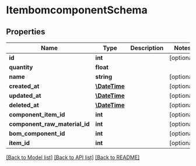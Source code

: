 # ItembomcomponentSchema

## Properties
Name | Type | Description | Notes
------------ | ------------- | ------------- | -------------
**id** | **int** |  | [optional] 
**quantity** | **float** |  | 
**name** | **string** |  | [optional] 
**created_at** | [**\DateTime**](\DateTime.md) |  | [optional] 
**updated_at** | [**\DateTime**](\DateTime.md) |  | [optional] 
**deleted_at** | [**\DateTime**](\DateTime.md) |  | [optional] 
**component_item_id** | **int** |  | [optional] 
**component_raw_material_id** | **int** |  | [optional] 
**bom_component_id** | **int** |  | [optional] 
**item_id** | **int** |  | [optional] 

[[Back to Model list]](../../README.md#documentation-for-models) [[Back to API list]](../../README.md#documentation-for-api-endpoints) [[Back to README]](../../README.md)

